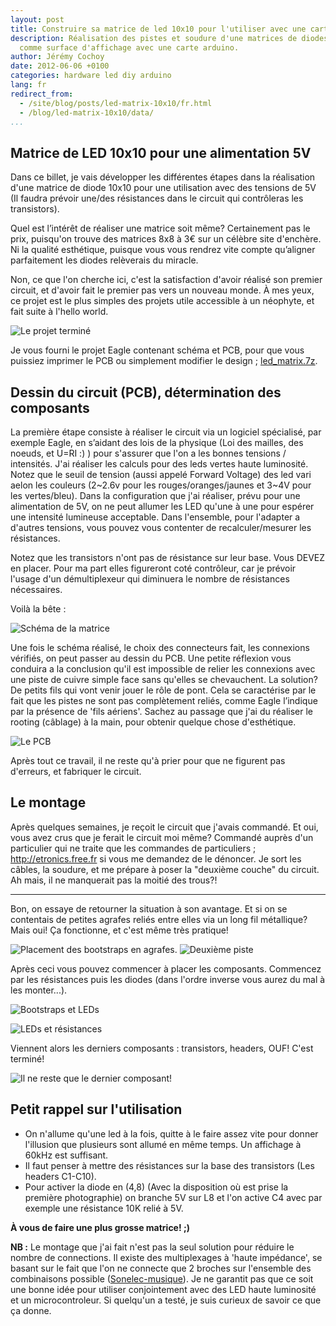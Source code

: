 ```yaml
---
layout: post
title: Construire sa matrice de led 10x10 pour l'utiliser avec une carte Arduino.
description: Réalisation des pistes et soudure d'une matrices de diodes pour utiliser
  comme surface d'affichage avec une carte arduino.
author: Jérémy Cochoy
date: 2012-06-06 +0100
categories: hardware led diy arduino
lang: fr
redirect_from:
  - /site/blog/posts/led-matrix-10x10/fr.html
  - /blog/led-matrix-10x10/data/
...
```


## Matrice de LED 10x10 pour une alimentation 5V

Dans ce billet, je vais développer les différentes étapes dans la réalisation d'une matrice de diode 10x10 pour une utilisation avec des tensions de 5V (Il faudra prévoir une/des résistances dans le circuit qui contrôleras les transistors).

Quel est l’intérêt de réaliser une matrice soit même?
Certainement pas le prix, puisqu'on trouve des matrices 8x8 à 3€ sur un célèbre site d'enchère.
Ni la qualité esthétique, puisque vous vous rendrez vite compte qu’aligner parfaitement les diodes relèverais du miracle.

Non, ce que l'on cherche ici, c'est la satisfaction d'avoir réalisé son premier circuit, et d'avoir fait le premier pas vers un nouveau monde. À mes yeux, ce projet est le plus simples des projets utile accessible à un néophyte, et fait suite à l'hello world.

![Le projet terminé](data/led_matrix.png)


Je vous fourni le projet Eagle contenant schéma et PCB, pour que vous puissiez imprimer le PCB ou simplement modifier le design ; [led_matrix.7z](data/led_matrix.7z).


## Dessin du circuit (PCB), détermination des composants

La première étape consiste à réaliser le circuit via un logiciel spécialisé, par exemple Eagle, en s’aidant des lois de la physique (Loi des mailles, des noeuds, et U=RI :) ) pour s'assurer que l'on a les bonnes tensions / intensités. J'ai réaliser les calculs pour des leds vertes haute luminosité. Notez que le seuil de tension (aussi appelé Forward Voltage) des led vari aelon les couleurs (2~2.6v pour les rouges/oranges/jaunes et 3~4V pour les vertes/bleu). Dans la configuration que j'ai réaliser, prévu pour une alimentation de 5V, on ne peut allumer les LED qu'une à une pour espérer une intensité lumineuse acceptable. Dans l'ensemble, pour l'adapter a d'autres tensions, vous pouvez vous contenter de recalculer/mesurer les résistances.

Notez que les transistors n'ont pas de résistance sur leur base. Vous DEVEZ en placer. Pour ma part elles figureront coté contrôleur, car je prévoir l'usage d'un démultiplexeur qui diminuera le nombre de résistances nécessaires.

Voilà la bête :

![Schéma de la matrice](data/led_matrix_sch.png)

Une fois le schéma réalisé, le choix des connecteurs fait, les connexions vérifiés, on peut passer au dessin du PCB. Une petite réflexion vous conduira a la conclusion qu'il est impossible de relier les connexions avec une piste de cuivre simple face sans qu'elles se chevauchent. La solution? De petits fils qui vont venir jouer le rôle de pont. Cela se caractérise par le fait que les pistes ne sont pas complètement reliés, comme Eagle l’indique par la présence de 'fils aériens'. Sachez au passage que j'ai du réaliser le rooting (câblage) à la main, pour obtenir quelque chose d'esthétique.

![Le PCB](data/led_matrix_pcb.png)

Après tout ce travail, il ne reste qu'à prier pour que ne figurent pas d'erreurs, et fabriquer le circuit.

## Le montage

Après quelques semaines, je reçoit le circuit que j'avais commandé. Et oui, vous avez crus que je ferait le circuit moi même? Commandé auprès d'un particulier qui ne traite que les commandes de particuliers ; <http://etronics.free.fr> si vous me demandez de le dénoncer. Je sort les câbles, la soudure, et me prépare à poser la "deuxième couche" du circuit. Ah mais, il ne manquerait pas la moitié des trous?!

--------------------------------------------------------------------------------

Bon, on essaye de retourner la situation à son avantage. Et si on se contentais de petites agrafes reliés entre elles via un long fil métallique? Mais oui! Ça fonctionne, et c'est même très pratique!

![Placement des bootstraps en agrafes.](data/led_matrix_01.png)
![Deuxième piste](data/led_matrix_01.png)

Après ceci vous pouvez commencer à placer les composants. Commencez par les résistances puis les diodes (dans l'ordre inverse vous aurez du mal à les monter...).

![Bootstraps et LEDs](data/led_matrix_02.png)

![LEDs et résistances](data/led_matrix_03.png)

Viennent alors les derniers composants : transistors, headers, OUF!
C'est terminé!

![Il ne reste que le dernier composant!](data/led_matrix_04.png)


## Petit rappel sur l'utilisation

 -  On n'allume qu'une led à la fois, quitte à le faire assez vite pour donner
    l'illusion que plusieurs sont allumé en même temps. Un affichage à 60kHz est suffisant.
 -  Il faut penser à mettre des résistances sur la base des transistors
    (Les headers C1-C10).
 -  Pour activer la diode en (4,8) (Avec la disposition où est prise la
    première photographie) on branche 5V sur L8 et l'on active C4 avec par
	exemple une résistance 10K relié à 5V.


__À vous de faire une plus grosse matrice! ;)__

__NB :__ Le montage que j'ai fait n'est pas la seul solution pour réduire le nombre
de connections. Il existe des multiplexages à 'haute impédance', se basant sur
le fait que l'on ne connecte que 2 broches sur l'ensemble des combinaisons
possible ([Sonelec-musique](http://www.sonelec-musique.com/electronique_bases_affichage_multiplexage.html)).
Je ne garantit pas que ce soit une bonne idée pour utiliser conjointement avec
des LED haute luminosité et un microcontroleur. Si quelqu'un a testé, je suis
curieux de savoir ce que ça donne.
